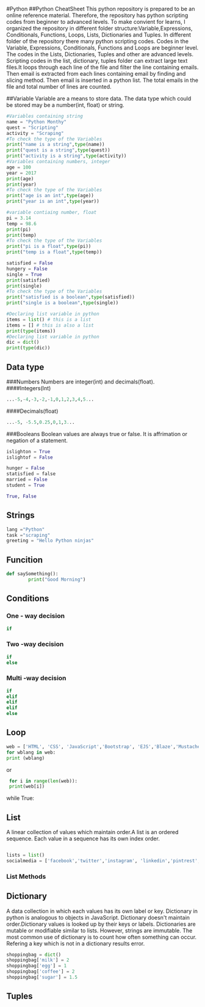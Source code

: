 #Python
##Python CheatSheet
This python repository is prepared to be an online reference material. Therefore, the repository has python scripting codes from beginner to advanced levels. To make convient for learns, I organized the repository in different folder structure:Variable,Expressions, Conditionals, Functions, Loops, Lists, Dictionaries and Tuples. In different folder of the repository there many python scripting codes. Codes in the Variable, Expressions, Conditionals, Functions and Loops are beginner level. The codes in the Lists, Dictionaries, Tuples and other are advanced levels. Scripting codes in the list, dictionary, tuples folder can extract large text files.It loops through each line of the file and filter the line containing emails. Then email is extracted from each lines containing email by finding and slicing method. Then email is inserted in a python list. The total emails in the file and  total number of lines are counted.

##Variable
Variable are a means to store data. The data type which could be stored may be a number(int, float) or string.
```python
#Variables containing string
name = "Python Monthy"
quest = "Scripting"
activity = "Scraping"
#To check the type of the Variables
print("name is a string",type(name))
print("quest is a string",type(quest))
print("activity is a string",type(activity))
#Variables containing numbers, integer
age = 100
year = 2017
print(age)
print(year)
#To check the type of the Variables
print("age is an int",type(age))
print("year is an int",type(year))

#variable contiaing number, float
pi = 3.14
temp = 98.6
print(pi)
print(temp)
#To check the type of the Variables
print("pi is a float",type(pi))
print("temp is a float",type(temp))

satisfied = False
hungery = False
single = True
print(satisfied)
print(single)
#To check the type of the Variables
print("satisfied is a boolean",type(satisfied))
print("single is a boolean",type(single))

#Declaring list variable in python
items = list() # this is a list
items = [] # this is also a list
print(type(items))
#Declaring list variable in python
dic = dict()
print(type(dic))
```
## Data type
###Numbers
Numbers are integer(int) and decimals(float).
####Integers(Int)
```python
...-5,-4,-3,-2,-1,0,1,2,3,4,5...
```
####Decimals(float)
```python
...-5, -5.5,0.25,0,1,3...
```
###Booleans
Boolean values are always true or false. It is affrimation or negation of a statement. 
```python
islighton = True
islightof = False

hunger = False
statisfied = false
married = False
student = True

True, False
```
## Strings
```python
lang ="Python"
task ="scraping"
greeting = "Hello Python ninjas"
```

## Funcition
```python 
def saySomething():
        print("Good Morning")
  ```
## Conditions

### One - way decision
```python
if
```
### Two -way decision
```python
if 
else
```
### Multi -way decision
```python
if
elif 
elif
elif
else
```
## Loop
```python
web = ['HTML', 'CSS', 'JavaScript','Bootstrap', 'EJS','Blaze','Mustache','handlebarjs','ReactJs', 'AngularJS', 'Python', 'PHP','NodeJS','MongoDB','SQL']
for wblang in web:
print (wblang)
 ```
  or
```python
 for i in range(len(web)):
 print(web[i])
```  
while True:
## List
A linear collection of values which maintain order.A list is an ordered sequence. Each value in a sequence has its own index order.

```python

lists = list()
socialmedia = ['facebook','twitter','instagram', 'linkedin','pintrest','myspace']
```
### List Methods

## Dictionary
A data collection in which each values has its own label or key. Dictionary in python is analogous to objects in JavaScript. Dictionary doesn't maintain order.Dictionary values is looked up by their keys or labels. Dictionaries are mutable or modifiable similar to lists. However, strings are immutable.
The most common use of dictionary is to count how often something can occur. Refering a key which is not in a dictionary results error.

```python
shoppingbag = dict()
shoppingbag['milk'] = 2
shoppingbag['egg'] = 1
shoppingbag['coffee'] = 2
shoppingbag['sugar'] = 1.5


```
## Tuples

